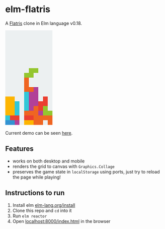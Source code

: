 # elm-flatris
A [Flatris](https://github.com/skidding/flatris) clone in Elm language v0.18.

[![Screenshot](elm-flatris.png)](http://unsoundscapes.com/elm-flatris.html)

Current demo can be seen [here](http://unsoundscapes.com/elm-flatris.html).

## Features

* works on both desktop and mobile
* renders the grid to canvas with `Graphics.Collage`
* preserves the game state in `localStorage` using ports, just try to reload the page while playing!

## Instructions to run

1. Install elm [elm-lang.org/install](http://elm-lang.org/install)
2. Clone this repo and `cd` into it
3. Run `elm reactor`
4. Open [localhost:8000/index.html](http://localhost:8000/index.html) in the browser
